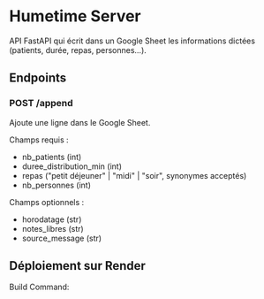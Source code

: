 # Humetime Server

API FastAPI qui écrit dans un Google Sheet les informations dictées (patients, durée, repas, personnes…).

## Endpoints

### POST /append
Ajoute une ligne dans le Google Sheet.

Champs requis :
- nb_patients (int)
- duree_distribution_min (int)
- repas ("petit déjeuner" | "midi" | "soir", synonymes acceptés)
- nb_personnes (int)

Champs optionnels :
- horodatage (str)
- notes_libres (str)
- source_message (str)

## Déploiement sur Render

Build Command:

